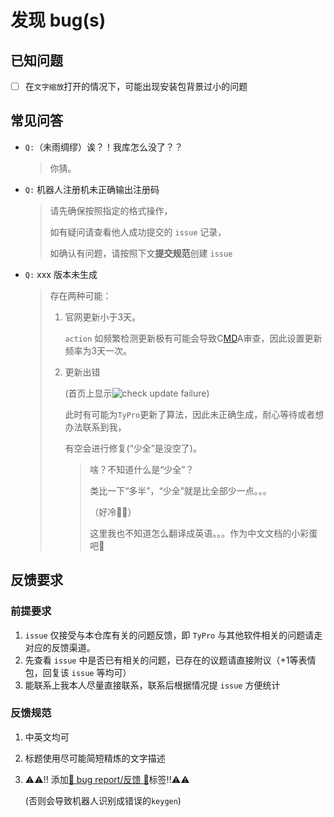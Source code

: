 # 发现 bug(s)

## 已知问题

- [ ] 在`文字缩放`打开的情况下，可能出现安装包背景过小的问题

## 常见问答

- `Q:`（未雨绸缪）诶？！我库怎么没了？？

  > 你猜。

- `Q:` 机器人注册机未正确输出注册码

  > 请先确保按照指定的格式操作，
  >
  > 如有疑问请查看他人成功提交的 `issue` 记录，
  >
  > 如确认有问题，请按照下文**提交规范**创建 `issue`

- `Q:` xxx 版本未生成

  > 存在两种可能：
  >
  > 1. 官网更新小于3天。
  >
  >    `action` 如频繁检测更新极有可能会导致C[M](#)[D](#)A审查，因此设置更新频率为3天一次。
  >
  > 2. 更新出错
  >
  >    (首页上显示![check update failure](https://img.shields.io/badge/%F0%9F%94%A7check%20update-Failure-red?logo=github&style=flat-square))
  >
  >    此时有可能为`TyPro`更新了算法，因此未正确生成，耐心等待或者想办法联系到我，
  >
  >    有空会进行修复(“少全”是没空了)。
  >
  >    > 啥？不知道什么是“少全”？
  >    >
  >    > 类比一下“多半”，“少全”就是比全部少一点。。。
  >    >
  >    > （好冷🤣🤣）
  >    >
  >    > 这里我也不知道怎么翻译成英语。。。作为中文文档的小彩蛋吧🤣

## 反馈要求

### 前提要求

1. `issue` 仅接受与本仓库有关的问题反馈，即 `TyPro` 与其他软件相关的问题请走对应的反馈渠道。
2. 先查看 `issue` 中是否已有相关的问题，已存在的议题请直接附议（+1等表情包，回复该 `issue` 等均可）
3. 能联系上我本人尽量直接联系，联系后根据情况提 `issue` 方便统计

### 反馈规范

1. 中英文均可
2. 标题使用尽可能简短精炼的文字描述
3. ⚠️⚠️!! 添加[🐛 bug report/反馈 🐛](https://github.com/taozhiyu/TyProAction/labels/%3Abug%3A%20bug%20report%2F反馈%20%3Abug%3A)标签!!⚠️⚠️

   (否则会导致机器人识别成错误的`keygen`)

